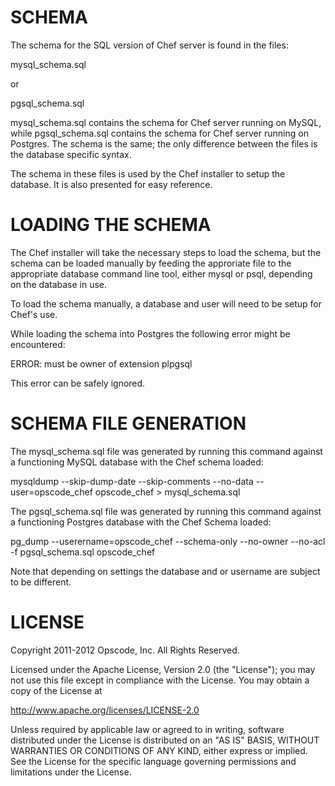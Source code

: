 # SCHEMA

The schema for the SQL version of Chef server is found in the files:

mysql_schema.sql

or

pgsql_schema.sql

mysql_schema.sql contains the schema for Chef server running on MySQL, while pgsql_schema.sql contains the schema for Chef server running on Postgres. The schema is the same; the only difference between the files is the database specific syntax.

The schema in these files is used by the Chef installer to setup the database. It is also presented for easy reference.

# LOADING THE SCHEMA

The Chef installer will take the necessary steps to load the schema, but the schema can be loaded manually by feeding the approriate file to the appropriate database command line tool, either mysql or  psql, depending on the database in use.

To load the schema manually, a database and user will need to be setup for Chef's use.

While loading the schema into Postgres the following error might be encountered:

ERROR:  must be owner of extension plpgsql

This error can be safely ignored.

# SCHEMA FILE GENERATION

The mysql_schema.sql file was generated by running this command against a functioning MySQL database with the Chef schema loaded:

mysqldump --skip-dump-date --skip-comments --no-data --user=opscode_chef opscode_chef > mysql_schema.sql

The pgsql_schema.sql file was generated by running this command against a functioning Postgres database with the Chef Schema loaded:

pg_dump --userername=opscode_chef --schema-only --no-owner --no-acl -f pgsql_schema.sql opscode_chef

Note that depending on settings the database and or username are subject to be different.

# LICENSE

Copyright 2011-2012 Opscode, Inc. All Rights Reserved.

Licensed under the Apache License, Version 2.0 (the "License"); you may not use this file except in compliance with the License.  You may obtain a copy of the License at

  http://www.apache.org/licenses/LICENSE-2.0

Unless required by applicable law or agreed to in writing, software distributed under the License is distributed on an "AS IS" BASIS, WITHOUT WARRANTIES OR CONDITIONS OF ANY KIND, either express or implied.  See the License for the specific language governing permissions and limitations under the License.
